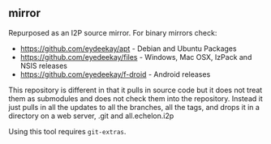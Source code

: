 mirror
------


Repurposed as an I2P source mirror. For binary mirrors check:

- https://github.com/eydeekay/apt - Debian and Ubuntu Packages
- https://github.com/eyedeekay/files - Windows, Mac OSX, IzPack and NSIS releases
- https://github.com/eyedeekay/f-droid - Android releases

This repository is different in that it pulls in source code but it
does not treat them as submodules and does not check them into the repository.
Instead it just pulls in all the updates to all the branches, all the tags,
and drops it in a directory on a web server, .git and all.echelon.i2p

Using this tool requires `git-extras`.
